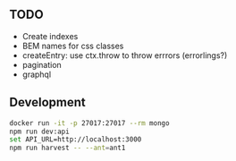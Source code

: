 ## TODO

- Create indexes
- BEM names for css classes
- createEntry: use ctx.throw to throw errrors (errorlings?)
- pagination
- graphql

## Development

```sh
docker run -it -p 27017:27017 --rm mongo
npm run dev:api
set API_URL=http://localhost:3000
npm run harvest -- --ant=ant1
```
